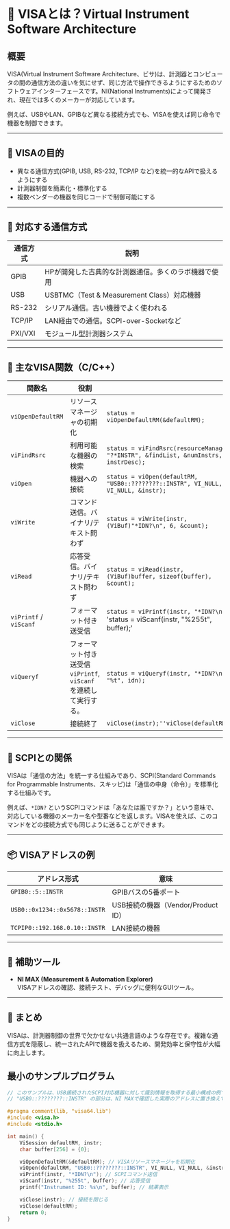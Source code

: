 # 🧪 VISAとは？Virtual Instrument Software Architecture

## 概要

VISA(Virtual Instrument Software Architecture、ビサ)は、計測器とコンピュータの間の通信方法の違いを気にせず、同じ方法で操作できるようにするためのソフトウェアインターフェースです。NI(National Instruments)によって開発され、現在では多くのメーカーが対応しています。

例えば、USBやLAN、GPIBなど異なる接続方式でも、VISAを使えば同じ命令で機器を制御できます。

---

## 🎯 VISAの目的

- 異なる通信方式(GPIB, USB, RS-232, TCP/IP など)を統一的なAPIで扱えるようにする
- 計測器制御を簡素化・標準化する
- 複数ベンダーの機器を同じコードで制御可能にする

---

## 🔌 対応する通信方式

| 通信方式 | 説明 |
|----------|------|
| GPIB     | HPが開発した古典的な計測器通信。多くのラボ機器で使用 |
| USB      | USBTMC（Test & Measurement Class）対応機器 |
| RS-232   | シリアル通信。古い機器でよく使われる |
| TCP/IP   | LAN経由での通信。SCPI-over-Socketなど |
| PXI/VXI  | モジュール型計測器システム |

---

## 🧰 主なVISA関数（C/C++）

| 関数名         | 役割 | |
|----------------|------|-----|
| `viOpenDefaultRM` | リソースマネージャの初期化 | `status = viOpenDefaultRM(&defaultRM);` |
| `viFindRsrc`      | 利用可能な機器の検索 | `status = viFindRsrc(resourceManager, "?*INSTR", &findList, &numInstrs, instrDesc);`|
| `viOpen`          | 機器への接続 | `status = viOpen(defaultRM, "USB0::????????::INSTR", VI_NULL, VI_NULL, &instr);` |
| `viWrite`         | コマンド送信。バイナリ/テキスト問わず | `status = viWrite(instr, (ViBuf)"*IDN?\n", 6, &count);`|
| `viRead`          | 応答受信。バイナリ/テキスト問わず | `status = viRead(instr, (ViBuf)buffer, sizeof(buffer), &count);`|
| `viPrintf` / `viScanf` | フォーマット付き送受信 | `status = viPrintf(instr, "*IDN?\n");`<br>'status = viScanf(instr, "%255t", buffer);'|
| `viQueryf` | フォーマット付き送受信<br>`viPrintf`, `viScanf`を連続して実行する。 | `status = viQueryf(instr, "*IDN?\n", "%t", idn);`|
| `viClose`         | 接続終了 | `viClose(instr);''viClose(defaultRM);` |

---

## 📄 SCPIとの関係

VISAは「通信の方法」を統一する仕組みであり、SCPI(Standard Commands for Programmable Instruments、スキッピ)は「通信の中身（命令）」を標準化する仕組みです。

例えば、`*IDN?` というSCPIコマンドは「あなたは誰ですか？」という意味で、対応している機器のメーカー名や型番などを返します。VISAを使えば、このコマンドをどの接続方式でも同じように送ることができます。

---

## 📦 VISAアドレスの例

| アドレス形式 | 意味 |
|--------------|------|
| `GPIB0::5::INSTR` | GPIBバスの5番ポート |
| `USB0::0x1234::0x5678::INSTR` | USB接続の機器（Vendor/Product ID） |
| `TCPIP0::192.168.0.10::INSTR` | LAN接続の機器 |

---

## 🧭 補助ツール

- **NI MAX (Measurement & Automation Explorer)**  
  VISAアドレスの確認、接続テスト、デバッグに便利なGUIツール。

---

## 🧠 まとめ

VISAは、計測器制御の世界で欠かせない共通言語のような存在です。複雑な通信方式を隠蔽し、統一されたAPIで機器を扱えるため、開発効率と保守性が大幅に向上します。

## 最小のサンプルプログラム
```cpp
// このサンプルは、USB接続されたSCPI対応機器に対して識別情報を取得する最小構成の例です。
// "USB0::????????::INSTR" の部分は、NI MAXで確認した実際のアドレスに置き換えてください。

#pragma comment(lib, "visa64.lib")
#include <visa.h>
#include <stdio.h>

int main() {
    ViSession defaultRM, instr;
    char buffer[256] = {0};

    viOpenDefaultRM(&defaultRM); // VISAリソースマネージャを初期化
    viOpen(defaultRM, "USB0::????????::INSTR", VI_NULL, VI_NULL, &instr); // 計測器に接続
    viPrintf(instr, "*IDN?\n"); // SCPIコマンド送信
    viScanf(instr, "%255t", buffer); // 応答受信
    printf("Instrument ID: %s\n", buffer); // 結果表示

    viClose(instr); // 接続を閉じる
    viClose(defaultRM);
    return 0;
}
```
